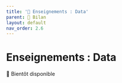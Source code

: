 ```yaml
---
title: '🚧 Enseignements : Data'
parent: 🚧 Bilan
layout: default
nav_order: 2.6
---
```


# Enseignements : Data

🚧 Bientôt disponible